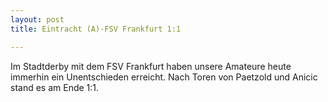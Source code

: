```yaml
---
layout: post
title: Eintracht (A)-FSV Frankfurt 1:1

---
```


Im Stadtderby mit dem FSV Frankfurt haben unsere Amateure heute immerhin ein Unentschieden erreicht. Nach Toren von Paetzold und Anicic stand es am Ende 1:1.


